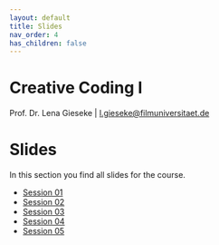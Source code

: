 ```yaml
---
layout: default
title: Slides
nav_order: 4
has_children: false
---
```


# Creative Coding I

Prof. Dr. Lena Gieseke \| l.gieseke@filmuniversitaet.de  
  

# Slides

In this section you find all slides for the course.

* [Session 01](cc1_ws2324_01_slides.html)
* [Session 02](cc1_ws2324_02_slides.html)
* [Session 03](cc1_ws2324_03_slides.html)
* [Session 04](cc1_ws2324_04_slides.html)
* [Session 05](cc1_ws2324_05_slides.html)